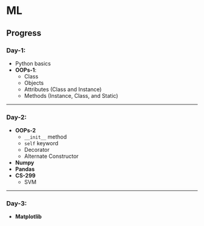 # ML

## Progress

### Day-1:
- Python basics
- **OOPs-1**:
    - Class
    - Objects
    - Attributes (Class and Instance)
    - Methods (Instance, Class, and Static)
---
### Day-2:
- **OOPs-2**
    - `__init__` method
    - `self` keyword
    - Decorator
    - Alternate Constructor
- **Numpy**
- **Pandas**
- **CS-299**
    - SVM

---
### Day-3:
- **Matplotlib**
    